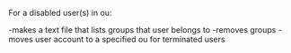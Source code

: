 For a disabled user(s) in ou:

-makes a text file that lists groups that user belongs to 
-removes groups 
-moves user account to a specified ou for terminated users


